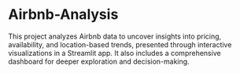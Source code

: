 # Airbnb-Analysis
This project analyzes Airbnb data to uncover insights into pricing, availability, and location-based trends, presented through interactive visualizations in a Streamlit app. It also includes a comprehensive dashboard for deeper exploration and decision-making.
